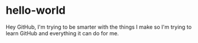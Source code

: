 hello-world
===========

Hey GitHub, I'm trying to be smarter with the things I make so I'm trying to learn GitHub and everything it can do for me.
